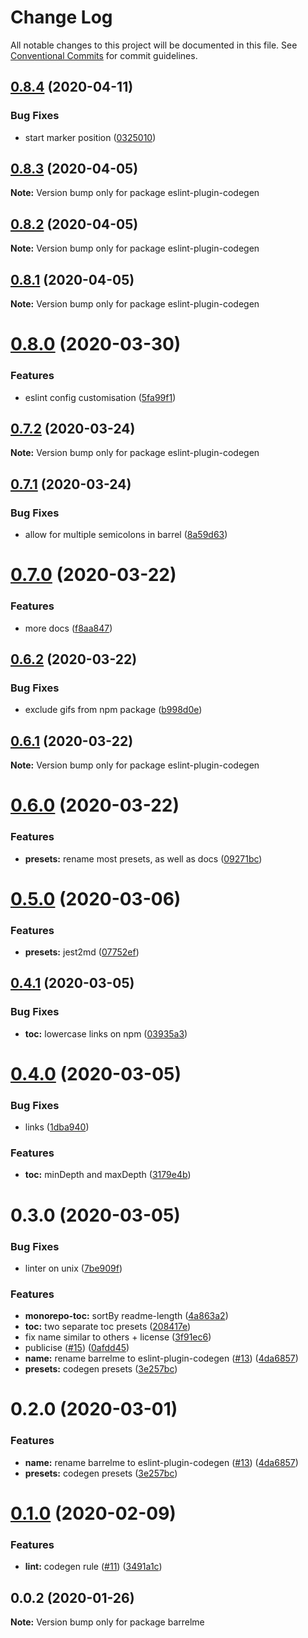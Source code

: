 # Change Log

All notable changes to this project will be documented in this file.
See [Conventional Commits](https://conventionalcommits.org) for commit guidelines.

## [0.8.4](https://github.com/mmkal/ts/compare/eslint-plugin-codegen@0.8.3...eslint-plugin-codegen@0.8.4) (2020-04-11)


### Bug Fixes

* start marker position ([0325010](https://github.com/mmkal/ts/commit/0325010ee635139d5cbc7130bbff30942cfc58b7))





## [0.8.3](https://github.com/mmkal/ts/compare/eslint-plugin-codegen@0.8.2...eslint-plugin-codegen@0.8.3) (2020-04-05)

**Note:** Version bump only for package eslint-plugin-codegen





## [0.8.2](https://github.com/mmkal/ts/compare/eslint-plugin-codegen@0.8.1...eslint-plugin-codegen@0.8.2) (2020-04-05)

**Note:** Version bump only for package eslint-plugin-codegen





## [0.8.1](https://github.com/mmkal/ts/compare/eslint-plugin-codegen@0.8.0...eslint-plugin-codegen@0.8.1) (2020-04-05)

**Note:** Version bump only for package eslint-plugin-codegen






# [0.8.0](https://github.com/mmkal/ts/compare/eslint-plugin-codegen@0.7.2...eslint-plugin-codegen@0.8.0) (2020-03-30)


### Features

* eslint config customisation ([5fa99f1](https://github.com/mmkal/ts/commit/5fa99f1a45d6c823823d6973b6041d2c78cf9c91))






## [0.7.2](https://github.com/mmkal/ts/compare/eslint-plugin-codegen@0.7.1...eslint-plugin-codegen@0.7.2) (2020-03-24)

**Note:** Version bump only for package eslint-plugin-codegen





## [0.7.1](https://github.com/mmkal/ts/compare/eslint-plugin-codegen@0.7.0...eslint-plugin-codegen@0.7.1) (2020-03-24)


### Bug Fixes

* allow for multiple semicolons in barrel ([8a59d63](https://github.com/mmkal/ts/commit/8a59d633afae78a2b5b9fa9b57e5e9ba8eac2b28))





# [0.7.0](https://github.com/mmkal/ts/compare/eslint-plugin-codegen@0.6.2...eslint-plugin-codegen@0.7.0) (2020-03-22)


### Features

* more docs ([f8aa847](https://github.com/mmkal/ts/commit/f8aa8471b1dfdcf77c98698fdcac53e408c14e20))





## [0.6.2](https://github.com/mmkal/ts/compare/eslint-plugin-codegen@0.6.1...eslint-plugin-codegen@0.6.2) (2020-03-22)


### Bug Fixes

* exclude gifs from npm package ([b998d0e](https://github.com/mmkal/ts/commit/b998d0ec9d2231dc9564380c0c2baa4ec85d267f))





## [0.6.1](https://github.com/mmkal/ts/compare/eslint-plugin-codegen@0.6.0...eslint-plugin-codegen@0.6.1) (2020-03-22)

**Note:** Version bump only for package eslint-plugin-codegen





# [0.6.0](https://github.com/mmkal/ts/compare/eslint-plugin-codegen@0.5.0...eslint-plugin-codegen@0.6.0) (2020-03-22)


### Features

* **presets:** rename most presets, as well as docs ([09271bc](https://github.com/mmkal/ts/commit/09271bc37a4d1ac12b1e0dbda23177bd56b4b26e))






# [0.5.0](https://github.com/mmkal/ts/compare/eslint-plugin-codegen@0.4.1...eslint-plugin-codegen@0.5.0) (2020-03-06)


### Features

* **presets:** jest2md ([07752ef](https://github.com/mmkal/ts/commit/07752ef5e8fcac347434e2ca3cf1fc2f81a7ecd7))





## [0.4.1](https://github.com/mmkal/ts/compare/eslint-plugin-codegen@0.4.0...eslint-plugin-codegen@0.4.1) (2020-03-05)


### Bug Fixes

* **toc:** lowercase links on npm ([03935a3](https://github.com/mmkal/ts/commit/03935a399be1bb9f237aebb4abb00095a44330b0))





# [0.4.0](https://github.com/mmkal/ts/compare/eslint-plugin-codegen@0.3.0...eslint-plugin-codegen@0.4.0) (2020-03-05)


### Bug Fixes

* links ([1dba940](https://github.com/mmkal/ts/commit/1dba940a91bbeb7a0147462396b028e65d964add))


### Features

* **toc:** minDepth and maxDepth ([3179e4b](https://github.com/mmkal/ts/commit/3179e4b847df7ee0c58577f380bd8d2802c72b31))





# 0.3.0 (2020-03-05)


### Bug Fixes

* linter on unix ([7be909f](https://github.com/mmkal/ts/commit/7be909fc350f87ff7355bc8fba745971a1679453))


### Features

* **monorepo-toc:** sortBy readme-length ([4a863a2](https://github.com/mmkal/ts/commit/4a863a2d5c34f3839047377e7fc12ae8ea68453b))
* **toc:** two separate toc presets ([208417e](https://github.com/mmkal/ts/commit/208417eec09543a39fede1c798c8ce69a688fc7e))
* fix name similar to others + license ([3f91ec6](https://github.com/mmkal/ts/commit/3f91ec6da89e2de07453fbc27379a783d754d8b8))
* publicise ([#15](https://github.com/mmkal/ts/issues/15)) ([0afdd45](https://github.com/mmkal/ts/commit/0afdd459e1dc89c2c39f56dcebf2ecdabb5df123))
* **name:** rename barrelme to eslint-plugin-codegen ([#13](https://github.com/mmkal/ts/issues/13)) ([4da6857](https://github.com/mmkal/ts/commit/4da685728bc460b45a11806dfd6118d46bb9476c))
* **presets:** codegen presets ([3e257bc](https://github.com/mmkal/ts/commit/3e257bcf8d4706d75f1db4b3482cb590261c773f))






# 0.2.0 (2020-03-01)


### Features

* **name:** rename barrelme to eslint-plugin-codegen ([#13](https://github.com/mmkal/ts/issues/13)) ([4da6857](https://github.com/mmkal/ts/commit/4da685728bc460b45a11806dfd6118d46bb9476c))
* **presets:** codegen presets ([3e257bc](https://github.com/mmkal/ts/commit/3e257bcf8d4706d75f1db4b3482cb590261c773f))






# [0.1.0](https://github.com/mmkal/ts/compare/barrelme@0.0.2...barrelme@0.1.0) (2020-02-09)


### Features

* **lint:** codegen rule ([#11](https://github.com/mmkal/ts/issues/11)) ([3491a1c](https://github.com/mmkal/ts/commit/3491a1c94b36a037e53ce781fb020afc7d1e6f4b))





## 0.0.2 (2020-01-26)

**Note:** Version bump only for package barrelme
